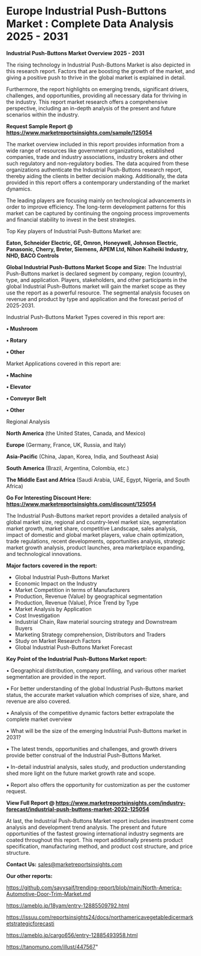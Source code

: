 # Europe Industrial Push-Buttons Market : Complete Data Analysis 2025 - 2031

<Strong> Industrial Push-Buttons Market Overview 2025 - 2031</strong>

The rising technology in Industrial Push-Buttons Market is also depicted in this research report. Factors that are boosting the growth of the market, and giving a positive push to thrive in the global market is explained in detail.

Furthermore, the report highlights on emerging trends, significant drivers, challenges, and opportunities, providing all necessary data for thriving in the industry. This report market research offers a comprehensive perspective, including an in-depth analysis of the present and future scenarios within the industry.

<strong>Request Sample Report @ <a href=https://www.marketreportsinsights.com/sample/125054>https://www.marketreportsinsights.com/sample/125054</a></strong>

The market overview included in this report provides information from a wide range of resources like government organizations, established companies, trade and industry associations, industry brokers and other such regulatory and non-regulatory bodies. The data acquired from these organizations authenticate the Industrial Push-Buttons research report, thereby aiding the clients in better decision making. Additionally, the data provided in this report offers a contemporary understanding of the market dynamics.

The leading players are focusing mainly on technological advancements in order to improve efficiency. The long-term development patterns for this market can be captured by continuing the ongoing process improvements and financial stability to invest in the best strategies.

Top Key players of Industrial Push-Buttons Market are:

<strong>Eaton, Schneider Electric, GE, Omron, Honeywell, Johnson Electric, Panasonic, Cherry, Breter, Siemens, APEM Ltd, Nihon Kaiheiki Industry, NHD, BACO Controls</strong>

<strong><b>Global Industrial Push-Buttons Market Scope and Size:</b></strong>
The Industrial Push-Buttons market is declared segment by company, region (country), type, and application. Players, stakeholders, and other participants in the global Industrial Push-Buttons market will gain the market scope as they use the report as a powerful resource. The segmental analysis focuses on revenue and product by type and application and the forecast period of 2025-2031.

Industrial Push-Buttons Market Types covered in this report are:

<strong>• Mushroom

• Rotary

• Other</strong>

Market Applications covered in this report are:

<strong>• Machine

• Elevator

• Conveyor Belt

• Other</strong> 

Regional Analysis

<strong>North America</strong> (the United States, Canada, and Mexico)

<strong>Europe</strong> (Germany, France, UK, Russia, and Italy)

<strong>Asia-Pacific</strong> (China, Japan, Korea, India, and Southeast Asia)

<strong>South America</strong> (Brazil, Argentina, Colombia, etc.)

<strong>The Middle East and Africa</strong> (Saudi Arabia, UAE, Egypt, Nigeria, and South Africa)

<strong>Go For Interesting Discount Here: <a href=https://www.marketreportsinsights.com/discount/125054>https://www.marketreportsinsights.com/discount/125054</a></strong>

The Industrial Push-Buttons market report provides a detailed analysis of global market size, regional and country-level market size, segmentation market growth, market share, competitive Landscape, sales analysis, impact of domestic and global market players, value chain optimization, trade regulations, recent developments, opportunities analysis, strategic market growth analysis, product launches, area marketplace expanding, and technological innovations.

<strong><b>Major factors covered in the report:</b></strong>
<ul>
  <li>Global Industrial Push-Buttons Market </li>
  <li>Economic Impact on the Industry</li>
  <li>Market Competition in terms of Manufacturers</li>
  <li>Production, Revenue (Value) by geographical segmentation</li>
  <li>Production, Revenue (Value), Price Trend by Type</li>
  <li>Market Analysis by Application</li>
  <li>Cost Investigation</li>
  <li>Industrial Chain, Raw material sourcing strategy and Downstream Buyers</li>
  <li>Marketing Strategy comprehension, Distributors and Traders</li>
  <li>Study on Market Research Factors</li>
  <li>Global Industrial Push-Buttons Market Forecast</li>
</ul>

<strong><b>Key Point of the Industrial Push-Buttons Market report:</b></strong>

• Geographical distribution, company profiling, and various other market segmentation are provided in the report.

• For better understanding of the global Industrial Push-Buttons market status, the accurate market valuation which comprises of size, share, and revenue are also covered.

• Analysis of the competitive dynamic factors better extrapolate the complete market overview

• What will be the size of the emerging Industrial Push-Buttons market in 2031?

• The latest trends, opportunities and challenges, and growth drivers provide better construal of the Industrial Push-Buttons Market.

• In-detail industrial analysis, sales study, and production understanding shed more light on the future market growth rate and scope.

• Report also offers the opportunity for customization as per the customer request.

<strong><b>View Full Report @ <a href=https://www.marketreportsinsights.com/industry-forecast/industrial-push-buttons-market-2022-125054>https://www.marketreportsinsights.com/industry-forecast/industrial-push-buttons-market-2022-125054</a></b></strong>


At last, the Industrial Push-Buttons Market report includes investment come analysis and development trend analysis. The present and future opportunities of the fastest growing international industry segments are coated throughout this report. This report additionally presents product specification, manufacturing method, and product cost structure, and price structure.

<strong>Contact Us:</strong>
sales@marketreportsinsights.com

<strong>Our other reports:</strong>

<a href=https://github.com/sayysaif/trending-report/blob/main/North-America-Automotive-Door-Trim-Market.md>https://github.com/sayysaif/trending-report/blob/main/North-America-Automotive-Door-Trim-Market.md</a>

<a href=https://ameblo.jp/18yam/entry-12885509792.html>https://ameblo.jp/18yam/entry-12885509792.html</a>

<a href=https://issuu.com/reportsinsights24/docs/northamericavegetabledicermarketstrategicforecasti>https://issuu.com/reportsinsights24/docs/northamericavegetabledicermarketstrategicforecasti</a>

<a href=https://ameblo.jp/cargo656/entry-12885493958.html>https://ameblo.jp/cargo656/entry-12885493958.html</a>

<a href=https://tanomuno.com/illust/447567>https://tanomuno.com/illust/447567</a>"
